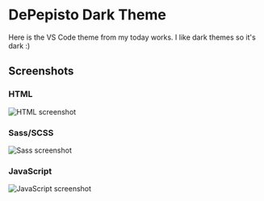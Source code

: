 # DePepisto Dark Theme

Here is the VS Code theme from my today works. I like dark themes so it's dark :)

## Screenshots

### HTML

![HTML screenshot](https://raw.githubusercontent.com/DePepisto/dp-vsc-theme/main/DePepisto-darkTheme-HTML.jpg)

### Sass/SCSS

![Sass screenshot](https://raw.githubusercontent.com/DePepisto/dp-vsc-theme/main/DePepisto-darkTheme-SCSS.jpg)

### JavaScript

![JavaScript screenshot](https://raw.githubusercontent.com/DePepisto/dp-vsc-theme/main/DePepisto-darkTheme-JavaScript.jpg)
